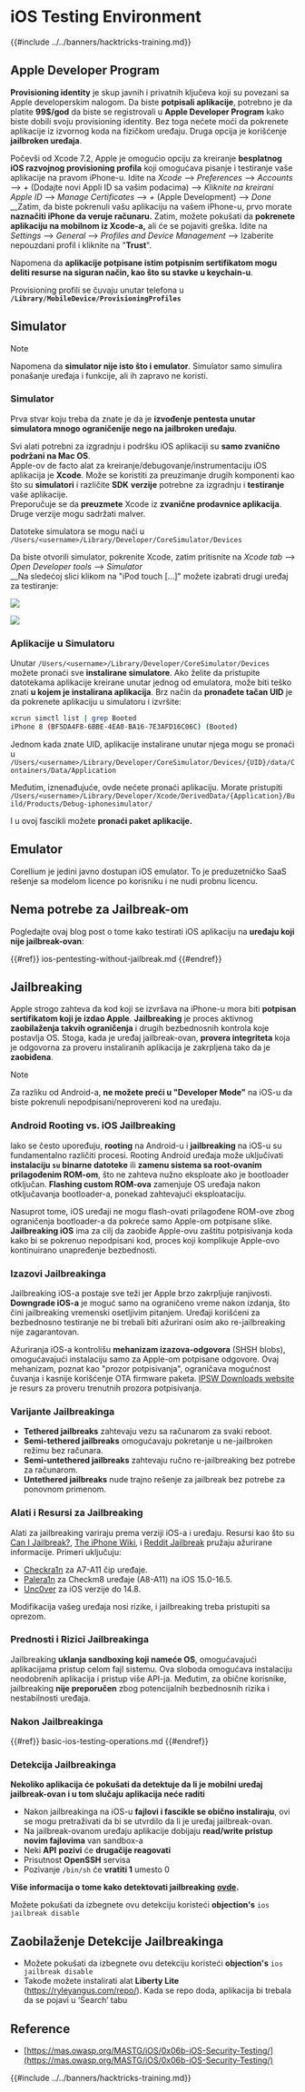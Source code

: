 # iOS Testing Environment

{{#include ../../banners/hacktricks-training.md}}

## Apple Developer Program

**Provisioning identity** je skup javnih i privatnih ključeva koji su povezani sa Apple developerskim nalogom. Da biste **potpisali aplikacije**, potrebno je da platite **99$/god** da biste se registrovali u **Apple Developer Program** kako biste dobili svoju provisioning identity. Bez toga nećete moći da pokrenete aplikacije iz izvornog koda na fizičkom uređaju. Druga opcija je korišćenje **jailbroken uređaja**.

Počevši od Xcode 7.2, Apple je omogućio opciju za kreiranje **besplatnog iOS razvojnog provisioning profila** koji omogućava pisanje i testiranje vaše aplikacije na pravom iPhone-u. Idite na _Xcode_ --> _Preferences_ --> _Accounts_ --> _+_ (Dodajte novi Appli ID sa vašim podacima) --> _Kliknite na kreirani Apple ID_ --> _Manage Certificates_ --> _+_ (Apple Development) --> _Done_\
\_\_Zatim, da biste pokrenuli vašu aplikaciju na vašem iPhone-u, prvo morate **naznačiti iPhone da veruje računaru.** Zatim, možete pokušati da **pokrenete aplikaciju na mobilnom iz Xcode-a,** ali će se pojaviti greška. Idite na _Settings_ --> _General_ --> _Profiles and Device Management_ --> Izaberite nepouzdani profil i kliknite na "**Trust**".

Napomena da **aplikacije potpisane istim potpisnim sertifikatom mogu deliti resurse na siguran način, kao što su stavke u keychain-u**.

Provisioning profili se čuvaju unutar telefona u **`/Library/MobileDevice/ProvisioningProfiles`**

## **Simulator**

> [!NOTE]
> Napomena da **simulator nije isto što i emulator**. Simulator samo simulira ponašanje uređaja i funkcije, ali ih zapravo ne koristi.

### **Simulator**

Prva stvar koju treba da znate je da je **izvođenje pentesta unutar simulatora mnogo ograničenije nego na jailbroken uređaju**.

Svi alati potrebni za izgradnju i podršku iOS aplikaciji su **samo zvanično podržani na Mac OS**.\
Apple-ov de facto alat za kreiranje/debugovanje/instrumentaciju iOS aplikacija je **Xcode**. Može se koristiti za preuzimanje drugih komponenti kao što su **simulatori** i različite **SDK** **verzije** potrebne za izgradnju i **testiranje** vaše aplikacije.\
Preporučuje se da **preuzmete** Xcode iz **zvanične prodavnice aplikacija**. Druge verzije mogu sadržati malver.

Datoteke simulatora se mogu naći u `/Users/<username>/Library/Developer/CoreSimulator/Devices`

Da biste otvorili simulator, pokrenite Xcode, zatim pritisnite na _Xcode tab_ --> _Open Developer tools_ --> _Simulator_\
\_\_Na sledećoj slici klikom na "iPod touch \[...]" možete izabrati drugi uređaj za testiranje:

![](<../../images/image (270).png>)

![](<../../images/image (520).png>)

### Aplikacije u Simulatoru

Unutar `/Users/<username>/Library/Developer/CoreSimulator/Devices` možete pronaći sve **instalirane simulatore**. Ako želite da pristupite datotekama aplikacije kreirane unutar jednog od emulatora, može biti teško znati **u kojem je instalirana aplikacija**. Brz način da **pronađete tačan UID** je da pokrenete aplikaciju u simulatoru i izvršite:
```bash
xcrun simctl list | grep Booted
iPhone 8 (BF5DA4F8-6BBE-4EA0-BA16-7E3AFD16C06C) (Booted)
```
Jednom kada znate UID, aplikacije instalirane unutar njega mogu se pronaći u `/Users/<username>/Library/Developer/CoreSimulator/Devices/{UID}/data/Containers/Data/Application`

Međutim, iznenađujuće, ovde nećete pronaći aplikaciju. Morate pristupiti `/Users/<username>/Library/Developer/Xcode/DerivedData/{Application}/Build/Products/Debug-iphonesimulator/`

I u ovoj fascikli možete **pronaći paket aplikacije.**

## Emulator

Corellium je jedini javno dostupan iOS emulator. To je preduzetničko SaaS rešenje sa modelom licence po korisniku i ne nudi probnu licencu.

## Nema potrebe za Jailbreak-om

Pogledajte ovaj blog post o tome kako testirati iOS aplikaciju na **uređaju koji nije jailbreak-ovan**:

{{#ref}}
ios-pentesting-without-jailbreak.md
{{#endref}}

## Jailbreaking

Apple strogo zahteva da kod koji se izvršava na iPhone-u mora biti **potpisan sertifikatom koji je izdao Apple**. **Jailbreaking** je proces aktivnog **zaobilaženja takvih ograničenja** i drugih bezbednosnih kontrola koje postavlja OS. Stoga, kada je uređaj jailbreak-ovan, **provera integriteta** koja je odgovorna za proveru instaliranih aplikacija je zakrpljena tako da je **zaobiđena**.

> [!NOTE]
> Za razliku od Android-a, **ne možete preći u "Developer Mode"** na iOS-u da biste pokrenuli nepodpisani/neprovereni kod na uređaju.

### Android Rooting vs. iOS Jailbreaking

Iako se često upoređuju, **rooting** na Android-u i **jailbreaking** na iOS-u su fundamentalno različiti procesi. Rooting Android uređaja može uključivati **instalaciju `su` binarne datoteke** ili **zamenu sistema sa root-ovanim prilagođenim ROM-om**, što ne zahteva nužno eksploate ako je bootloader otključan. **Flashing custom ROM-ova** zamenjuje OS uređaja nakon otključavanja bootloader-a, ponekad zahtevajući eksploataciju.

Nasuprot tome, iOS uređaji ne mogu flash-ovati prilagođene ROM-ove zbog ograničenja bootloader-a da pokreće samo Apple-om potpisane slike. **Jailbreaking iOS** ima za cilj da zaobiđe Apple-ovu zaštitu potpisivanja koda kako bi se pokrenuo nepodpisani kod, proces koji komplikuje Apple-ovo kontinuirano unapređenje bezbednosti.

### Izazovi Jailbreakinga

Jailbreaking iOS-a postaje sve teži jer Apple brzo zakrpljuje ranjivosti. **Downgrade iOS-a** je moguć samo na ograničeno vreme nakon izdanja, što čini jailbreaking vremenski osetljivim pitanjem. Uređaji korišćeni za bezbednosno testiranje ne bi trebali biti ažurirani osim ako re-jailbreaking nije zagarantovan.

Ažuriranja iOS-a kontrolišu **mehanizam izazova-odgovora** (SHSH blobs), omogućavajući instalaciju samo za Apple-om potpisane odgovore. Ovaj mehanizam, poznat kao "prozor potpisivanja", ograničava mogućnost čuvanja i kasnije korišćenje OTA firmware paketa. [IPSW Downloads website](https://ipsw.me) je resurs za proveru trenutnih prozora potpisivanja.

### Varijante Jailbreakinga

- **Tethered jailbreaks** zahtevaju vezu sa računarom za svaki reboot.
- **Semi-tethered jailbreaks** omogućavaju pokretanje u ne-jailbroken režimu bez računara.
- **Semi-untethered jailbreaks** zahtevaju ručno re-jailbreaking bez potrebe za računarom.
- **Untethered jailbreaks** nude trajno rešenje za jailbreak bez potrebe za ponovnom primenom.

### Alati i Resursi za Jailbreaking

Alati za jailbreaking variraju prema verziji iOS-a i uređaju. Resursi kao što su [Can I Jailbreak?](https://canijailbreak.com), [The iPhone Wiki](https://www.theiphonewiki.com), i [Reddit Jailbreak](https://www.reddit.com/r/jailbreak/) pružaju ažurirane informacije. Primeri uključuju:

- [Checkra1n](https://checkra.in/) za A7-A11 čip uređaje.
- [Palera1n](https://palera.in/) za Checkm8 uređaje (A8-A11) na iOS 15.0-16.5.
- [Unc0ver](https://unc0ver.dev/) za iOS verzije do 14.8.

Modifikacija vašeg uređaja nosi rizike, i jailbreaking treba pristupiti sa oprezom.

### Prednosti i Rizici Jailbreakinga

Jailbreaking **uklanja sandboxing koji nameće OS**, omogućavajući aplikacijama pristup celom fajl sistemu. Ova sloboda omogućava instalaciju neodobrenih aplikacija i pristup više API-ja. Međutim, za obične korisnike, jailbreaking **nije preporučen** zbog potencijalnih bezbednosnih rizika i nestabilnosti uređaja.

### **Nakon Jailbreakinga**

{{#ref}}
basic-ios-testing-operations.md
{{#endref}}

### **Detekcija Jailbreakinga**

**Nekoliko aplikacija će pokušati da detektuje da li je mobilni uređaj jailbreak-ovan i u tom slučaju aplikacija neće raditi**

- Nakon jailbreakinga na iOS-u **fajlovi i fascikle se obično instaliraju**, ovi se mogu pretraživati da bi se utvrdilo da li je uređaj jailbreak-ovan.
- Na jailbreak-ovanom uređaju aplikacije dobijaju **read/write pristup novim fajlovima** van sandbox-a
- Neki **API** **pozivi** će **drugačije reagovati**
- Prisutnost **OpenSSH** servisa
- Pozivanje `/bin/sh` će **vratiti 1** umesto 0

**Više informacija o tome kako detektovati jailbreaking** [**ovde**](https://www.trustwave.com/en-us/resources/blogs/spiderlabs-blog/jailbreak-detection-methods/)**.**

Možete pokušati da izbegnete ovu detekciju koristeći **objection's** `ios jailbreak disable`

## **Zaobilaženje Detekcije Jailbreakinga**

- Možete pokušati da izbegnete ovu detekciju koristeći **objection's** `ios jailbreak disable`
- Takođe možete instalirati alat **Liberty Lite** (https://ryleyangus.com/repo/). Kada se repo doda, aplikacija bi trebala da se pojavi u ‘Search’ tabu

## Reference

- [https://mas.owasp.org/MASTG/iOS/0x06b-iOS-Security-Testing/](https://mas.owasp.org/MASTG/iOS/0x06b-iOS-Security-Testing/)

{{#include ../../banners/hacktricks-training.md}}
